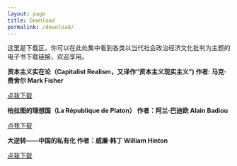 ```yaml
---
layout: page
title: Download
permalink: /download/
---
```


这里是下载区，你可以在此处集中看到各类以当代社会政治经济文化批判为主题的电子书下载链接，欢迎享用。

**资本主义实在论（Capitalist Realism，又译作“资本主义现实主义”) 作者: 马克·费舍尔 Mark Fisher**

[点我下载](https://lpgrassland.github.io/download/cr.pdf)

**柏拉图的理想国（La République de Platon） 作者：阿兰·巴迪欧 Alain Badiou**

[点我下载](https://lpgrassland.github.io/download/bltdlxg.pdf)

**大逆转——中国的私有化 作者：威廉·韩丁 William Hinton**

[点我下载](https://lpgrassland.github.io/download/dnz.pdf)